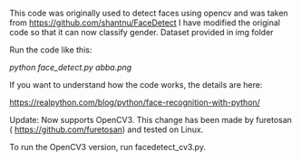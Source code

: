 This code was originally used to detect faces using opencv and was taken from https://github.com/shantnu/FaceDetect
I have modified the original code so that it can now classify gender. Dataset provided in img folder

Run the code like this:

*python face_detect.py abba.png*

If you want to understand how the code works, the details are here:

https://realpython.com/blog/python/face-recognition-with-python/


Update: Now supports OpenCV3. This change has been made by furetosan ( https://github.com/furetosan) and tested on Linux.

To run the OpenCV3 version, run facedetect_cv3.py.

